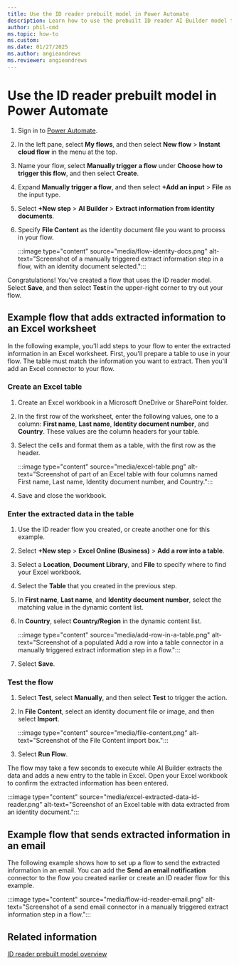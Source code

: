 ```yaml
---
title: Use the ID reader prebuilt model in Power Automate
description: Learn how to use the prebuilt ID reader AI Builder model to extract information from identity documents. 
author: phil-cmd
ms.topic: how-to
ms.custom: 
ms.date: 01/27/2025
ms.author: angieandrews
ms.reviewer: angieandrews
---
```


# Use the ID reader prebuilt model in Power Automate

1. Sign in to [Power Automate](https://flow.microsoft.com/).

1. In the left pane, select **My flows**, and then select **New flow** > **Instant cloud flow** in the menu at the top.

1. Name your flow, select **Manually trigger a flow** under **Choose how to trigger this flow**, and then select **Create**.

1. Expand **Manually trigger a flow**, and then select **+Add an input** > **File** as the input type.

1. Select **+New step** > **AI Builder** > **Extract information from identity documents**.

1. Specify **File Content** as the identity document file you want to process in your flow.

    :::image type="content" source="media/flow-identity-docs.png" alt-text="Screenshot of a manually triggered extract information step in a flow, with an identity document selected.":::

Congratulations! You've created a flow that uses the ID reader model. Select **Save**, and then select **Test** in the upper-right corner to try out your flow.

## Example flow that adds extracted information to an Excel worksheet

In the following example, you'll add steps to your flow to enter the extracted information in an Excel worksheet. First, you'll prepare a table to use in your flow. The table must match the information you want to extract. Then you'll add an Excel connector to your flow.

### Create an Excel table

1. Create an Excel workbook in a Microsoft OneDrive or SharePoint folder.

1. In the first row of the worksheet, enter the following values, one to a column: **First name**, **Last name**, **Identity document number**, and **Country**. These values are the column headers for your table.

1. Select the cells and format them as a table, with the first row as the header.

    :::image type="content" source="media/excel-table.png" alt-text="Screenshot of part of an Excel table with four columns named First name, Last name, Identity document number, and Country.":::

1. Save and close the workbook.

### Enter the extracted data in the table

1. Use the ID reader flow you created, or create another one for this example.

1. Select **+New step** > **Excel Online (Business)** > **Add a row into a table**.

1. Select a **Location**, **Document Library**, and **File** to specify where to find your Excel workbook.

1. Select the **Table** that you created in the previous step.

1. In **First name**, **Last name**, and **Identity document number**, select the matching value in the dynamic content list.

1. In **Country**, select **Country/Region** in the dynamic content list.

    :::image type="content" source="media/add-row-in-a-table.png" alt-text="Screenshot of a populated Add a row into a table connector in a manually triggered extract information step in a flow.":::

1. Select **Save**.

### Test the flow

1. Select **Test**, select **Manually**, and then select **Test** to trigger the action.

1. In **File Content**, select an identity document file or image, and then select **Import**.

    :::image type="content" source="media/file-content.png" alt-text="Screenshot of the File Content import box.":::

1. Select **Run Flow**.

The flow may take a few seconds to execute while AI Builder extracts the data and adds a new entry to the table in Excel. Open your Excel workbook to confirm the extracted information has been entered.

:::image type="content" source="media/excel-extracted-data-id-reader.png" alt-text="Screenshot of an Excel table with data extracted from an identity document.":::

## Example flow that sends extracted information in an email

The following example shows how to set up a flow to send the extracted information in an email. You can add the **Send an email notification** connector to the flow you created earlier or create an ID reader flow for this example.

:::image type="content" source="media/flow-id-reader-email.png" alt-text="Screenshot of a send email connector in a manually triggered extract information step in a flow.":::

## Related information

[ID reader prebuilt model overview](prebuilt-id-reader.md)
